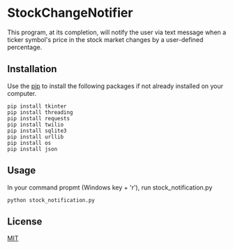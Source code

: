 # StockChangeNotifier
This program, at its completion, will notify the user via text message when a ticker symbol's price in the stock market changes by a user-defined percentage.
## Installation
Use the [pip](https://pip.pypa.io/en/stable/) to install the following packages if not already installed on your computer.
```
pip install tkinter 
pip install threading
pip install requests
pip install twilio
pip install sqlite3
pip install urllib
pip install os
pip install json
```
## Usage
In your command propmt (Windows key + 'r'), run stock_notification.py
```
python stock_notification.py
```
## License
[MIT](https://choosealicense.com/licenses/mit/)
